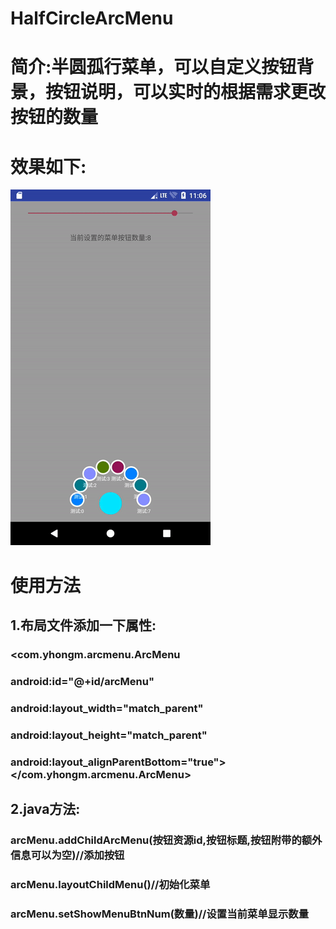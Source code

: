 # HalfCircleArcMenu

# 简介:半圆孤行菜单，可以自定义按钮背景，按钮说明，可以实时的根据需求更改按钮的数量

# 效果如下:
<img src="/preview/preview.gif">

# 使用方法
## 1.布局文件添加一下属性:
###  <com.yhongm.arcmenu.ArcMenu
###        android:id="@+id/arcMenu"
###        android:layout_width="match_parent"
###        android:layout_height="match_parent"
###        android:layout_alignParentBottom="true"></com.yhongm.arcmenu.ArcMenu>
###

## 2.java方法:
### arcMenu.addChildArcMenu(按钮资源id,按钮标题,按钮附带的额外信息可以为空)//添加按钮
### arcMenu.layoutChildMenu()//初始化菜单 
###  arcMenu.setShowMenuBtnNum(数量)//设置当前菜单显示数量
